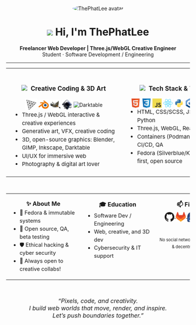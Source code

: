 <p align="center">
  <img src="https://github.com/ThePhatLee.png" width="140" style="border-radius:50%;" alt="ThePhatLee avatar"/>
</p>

<h1 align="center">
  <img src="https://cdn.jsdelivr.net/gh/twitter/twemoji@14.0.2/assets/svg/1f393.svg" width="36"/>
  Hi, I'm ThePhatLee
</h1>
<p align="center">
  <b>Freelancer Web Developer&nbsp;|&nbsp;Three.js/WebGL Creative Engineer</b><br>
  Student · Software Development / Engineering
</p>

---

<!-- Main two cards row -->
<table align="center" width="700px" style="max-width:700px;">
  <tr>
    <td width="50%" valign="top" align="center" style="padding:22px 18px; min-width:280px;">
      <h3 style="font-size:1.2em;">
        <img src="https://cdn.jsdelivr.net/gh/twitter/twemoji@14.0.2/assets/svg/1f47e.svg" width="28"/>
        &nbsp;Creative Coding &amp; 3D Art
      </h3>
      <div>
        <!-- Three.js -->
        <img src="https://raw.githubusercontent.com/devicons/devicon/master/icons/threejs/threejs-original.svg" width="34" style="vertical-align:middle;" alt="Three.js"/>
        <!-- Blender -->
        <img src="https://raw.githubusercontent.com/devicons/devicon/master/icons/blender/blender-original.svg" width="28" style="vertical-align:middle;" alt="Blender"/>
        <!-- GIMP -->
        <img src="https://raw.githubusercontent.com/devicons/devicon/master/icons/gimp/gimp-original.svg" width="28" style="vertical-align:middle;" alt="GIMP"/>
        <!-- Inkscape -->
        <img src="https://raw.githubusercontent.com/devicons/devicon/master/icons/inkscape/inkscape-original.svg" width="28" style="vertical-align:middle;" alt="Inkscape"/>
        <!-- Darktable (official SVG icon from darktable.org) -->
        <img src="https://darktable.org/media/logo/dt.svg" width="28" style="vertical-align:middle;" alt="Darktable"/>
      </div>
      <ul style="font-size:1.07em; text-align:left; max-width:350px; margin:0 auto; line-height:1.5;">
        <li>Three.js / WebGL interactive & creative experiences</li>
        <li>Generative art, VFX, creative coding</li>
        <li>3D, open-source graphics: Blender, GIMP, Inkscape, Darktable</li>
        <li>UI/UX for immersive web</li>
        <li>Photography &amp; digital art lover</li>
      </ul>
    </td>
    <td width="50%" valign="top" align="center" style="padding:22px 18px; min-width:280px;">
      <h3 style="font-size:1.2em;">
        <img src="https://cdn.jsdelivr.net/gh/twitter/twemoji@14.0.2/assets/svg/1f4bb.svg" width="28"/>
        &nbsp;Tech Stack &amp; Workflow
      </h3>
      <div>
        <img src="https://raw.githubusercontent.com/devicons/devicon/master/icons/html5/html5-original.svg" width="26" style="vertical-align:middle;"/>
        <img src="https://raw.githubusercontent.com/devicons/devicon/master/icons/css3/css3-original.svg" width="26" style="vertical-align:middle;"/>
        <img src="https://raw.githubusercontent.com/devicons/devicon/master/icons/javascript/javascript-original.svg" width="26" style="vertical-align:middle;"/>
        <img src="https://raw.githubusercontent.com/devicons/devicon/master/icons/react/react-original.svg" width="26" style="vertical-align:middle;"/>
        <img src="https://raw.githubusercontent.com/devicons/devicon/master/icons/python/python-original.svg" width="26" style="vertical-align:middle;"/>
        <img src="https://raw.githubusercontent.com/devicons/devicon/master/icons/cplusplus/cplusplus-original.svg" width="26" style="vertical-align:middle;" alt="C++"/>
        <img src="https://raw.githubusercontent.com/devicons/devicon/master/icons/docker/docker-original.svg" width="26" style="vertical-align:middle;"/>
        <img src="https://raw.githubusercontent.com/devicons/devicon/master/icons/fedora/fedora-original.svg" width="26" style="vertical-align:middle;"/>
        <img src="https://raw.githubusercontent.com/devicons/devicon/master/icons/linux/linux-original.svg" width="26" style="vertical-align:middle;" alt="Linux"/>
      </div>
      <ul style="font-size:1.07em; text-align:left; max-width:350px; margin:0 auto; line-height:1.5;">
        <li>HTML, CSS/SCSS, JS, React, C++, Python</li>
        <li>Three.js, WebGL, React</li>
        <li>Containers (Podman/Docker), CI/CD, QA</li>
        <li>Fedora (Silverblue/Kinoite), Linux-first, open source</li>
      </ul>
    </td>
  </tr>
</table>

<br>

<!-- Three equal small cards row, matching max width -->
<table align="center" width="700px" style="max-width:700px; table-layout:fixed;">
  <tr>
    <td align="center" valign="top" style="padding:18px 12px; min-width:180px; width:33%;">
      <div style="font-size:1.14em; font-weight:bold; margin-bottom:4px;">✨ About Me</div>
      <ul style="font-size:1.05em; text-align:left; max-width:220px; margin:0 auto; line-height:1.5;">
        <li>🐧 Fedora &amp; immutable systems</li>
        <li>🔎 Open source, QA, beta testing</li>
        <li>🛡️ Ethical hacking &amp; cyber security</li>
        <li>🤝 Always open to creative collabs!</li>
      </ul>
    </td>
    <td align="center" valign="top" style="padding:18px 12px; min-width:180px; width:33%;">
      <div style="font-size:1.14em; font-weight:bold; margin-bottom:4px;">🎓 Education</div>
      <ul style="font-size:1.05em; text-align:left; max-width:220px; margin:0 auto; line-height:1.5;">
        <li>Software Dev / Engineering</li>
        <li>Web, creative, and 3D dev</li>
        <li>Cybersecurity & IT support</li>
      </ul>
    </td>
    <td align="center" valign="top" style="padding:18px 12px; min-width:180px; width:33%; position:relative;">
      <div style="font-size:1.14em; font-weight:bold; margin-bottom:4px;">📫 Find Me</div>
      <div style="margin-bottom:8px;">
        <!-- Default GitHub SVG -->
        <a href="https://github.com/ThePhatLee" title="GitHub">
          <img src="https://raw.githubusercontent.com/devicons/devicon/master/icons/github/github-original.svg" width="28" style="vertical-align:middle;" alt="GitHub"/>
        </a>
        <!-- Default GitLab SVG -->
        <a href="https://gitlab.com/ThePhatLe" title="GitLab">
          <img src="https://raw.githubusercontent.com/devicons/devicon/master/icons/gitlab/gitlab-original.svg" width="28" style="vertical-align:middle;" alt="GitLab"/>
        </a>
        <!-- Default Fedora SVG -->
        <a href="https://discussion.fedoraproject.org/u/thephatlee/summary" title="Fedora Project">
          <img src="https://raw.githubusercontent.com/devicons/devicon/master/icons/fedora/fedora-original.svg" width="28" style="vertical-align:middle;" alt="Fedora"/>
        </a>
        <!-- Matrix: Use a reliable SVG icon from Wikimedia Commons -->
        <a href="https://matrix.to/#/@thephatle:matrix.com" title="Matrix">
          <img src="https://upload.wikimedia.org/wikipedia/commons/7/7c/Matrix.org_Logo.svg" width="28" style="vertical-align:middle; background:#fff; border-radius:4px;" alt="Matrix"/>
        </a>
      </div>
      <div style="font-size:0.96em; margin-top:36px;">
        <sub>No social networks – open source & decentralized only!</sub>
      </div>
    </td>
  </tr>
</table>

<br>

<p align="center" style="font-size:1.16em;">
  <i>“Pixels, code, and creativity.<br>
  I build web worlds that move, render, and inspire.<br>
  Let’s push boundaries together.”</i>
</p>
